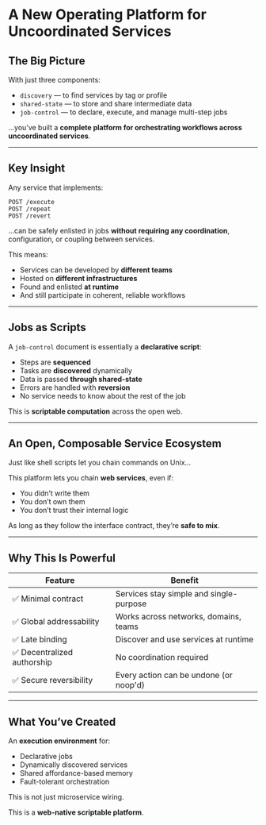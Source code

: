 # A New Operating Platform for Uncoordinated Services

## The Big Picture

With just three components:

- `discovery` — to find services by tag or profile
- `shared-state` — to store and share intermediate data
- `job-control` — to declare, execute, and manage multi-step jobs

…you’ve built a **complete platform for orchestrating workflows across uncoordinated services**.

---

## Key Insight

Any service that implements:

```
POST /execute
POST /repeat
POST /revert
```

…can be safely enlisted in jobs **without requiring any coordination**, configuration, or coupling between services.

This means:
- Services can be developed by **different teams**
- Hosted on **different infrastructures**
- Found and enlisted **at runtime**
- And still participate in coherent, reliable workflows

---

## Jobs as Scripts

A `job-control` document is essentially a **declarative script**:

- Steps are **sequenced**
- Tasks are **discovered** dynamically
- Data is passed **through shared-state**
- Errors are handled with **reversion**
- No service needs to know about the rest of the job

This is **scriptable computation** across the open web.

---

## An Open, Composable Service Ecosystem

Just like shell scripts let you chain commands on Unix…

This platform lets you chain **web services**, even if:
- You didn’t write them
- You don’t own them
- You don’t trust their internal logic

As long as they follow the interface contract, they’re **safe to mix**.

---

## Why This Is Powerful

| Feature | Benefit |
|---------|---------|
| ✅ Minimal contract | Services stay simple and single-purpose |
| ✅ Global addressability | Works across networks, domains, teams |
| ✅ Late binding | Discover and use services at runtime |
| ✅ Decentralized authorship | No coordination required |
| ✅ Secure reversibility | Every action can be undone (or noop'd) |

---

## What You’ve Created

An **execution environment** for:

- Declarative jobs
- Dynamically discovered services
- Shared affordance-based memory
- Fault-tolerant orchestration

This is not just microservice wiring.

This is a **web-native scriptable platform**.

